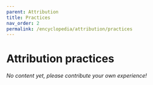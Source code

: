 ```yaml
---
parent: Attribution
title: Practices
nav_order: 2
permalink: /encyclopedia/attribution/practices
---
```


# Attribution practices

_No content yet, please contribute your own experience!_
